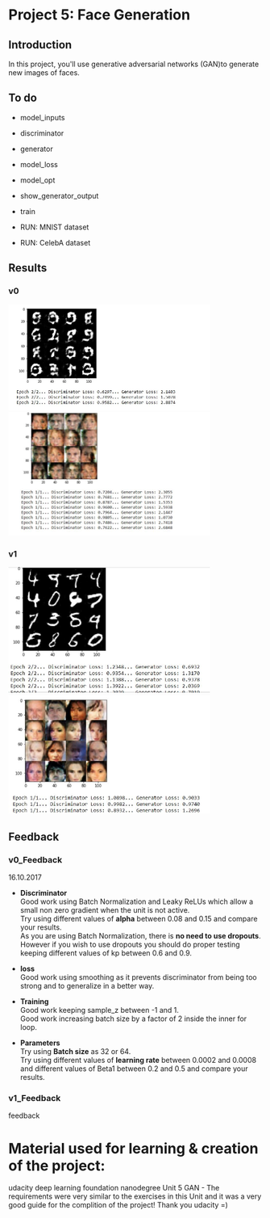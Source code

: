 # Project 5: Face Generation

## Introduction

In this project, you'll use generative adversarial networks (GAN)to generate new images of faces.

## To do

- model_inputs
- discriminator
- generator
- model_loss
- model_opt
- show_generator_output
- train

- RUN: MNIST  dataset
- RUN: CelebA dataset

## Results

### v0 
<img width="400px" src="./assets/R1_MNIST.JPG">
<img width="400px" src="./assets/R1_Faces.JPG">

### v1 
<img width="400px" src="./assets/R2_MNIST.JPG">
<img width="400px" src="./assets/R2_Faces.JPG">

## Feedback

### v0_Feedback 
16.10.2017
* **Discriminator**<br>
Good work using Batch Normalization and Leaky ReLUs which allow a small non zero gradient when the unit is not active.<br>
Try using different values of **alpha** between 0.08 and 0.15 and compare your results.<br>
As you are using Batch Normalization, there is **no need to use dropouts**. However if you wish to use dropouts you should do proper testing keeping different values of kp between 0.6 and 0.9.

* **loss**<br>
Good work using smoothing as it prevents discriminator from being too strong and to generalize in a better way.

* **Training**<br>
Good work keeping sample_z between -1 and 1.<br>
Good work increasing batch size by a factor of 2 inside the inner for loop.

* **Parameters**<br>
Try using **Batch size** as 32 or 64.<br>
Try using different values of **learning rate** between 0.0002 and 0.0008 and different values of Beta1 between 0.2 and 0.5 and compare your results.



### v1_Feedback 
feedback

# Material used for learning & creation of the project:

udacity deep learning foundation nanodegree Unit 5 GAN -
The requirements were very similar to the exercises in this Unit and it was a very good guide for the complition of the project! Thank you udacity =)